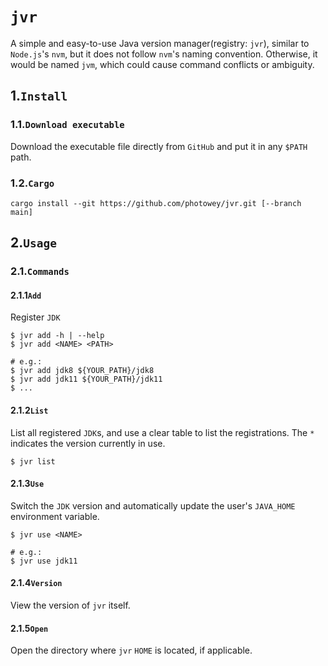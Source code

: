 # `jvr`

A simple and easy-to-use Java version manager(registry: `jvr`), similar to `Node.js`'s `nvm`,
but it does not follow `nvm`'s naming convention. Otherwise, it would be named `jvm`,
which could cause command conflicts or ambiguity.

## 1.`Install`

### 1.1.`Download executable `

Download the executable file directly from `GitHub` and put it in any `$PATH` path.

### 1.2.`Cargo`

```shell
cargo install --git https://github.com/photowey/jvr.git [--branch main]
```



## 2.`Usage`

### 2.1.`Commands`

#### 2.1.1`Add`

Register `JDK`

```shell
$ jvr add -h | --help
$ jvr add <NAME> <PATH>

# e.g.:
$ jvr add jdk8 ${YOUR_PATH}/jdk8
$ jvr add jdk11 ${YOUR_PATH}/jdk11
$ ...
```

#### 2.1.2`List`

List all registered `JDK`s, and use a clear table to list the registrations. The `*` indicates the version currently in use.

```shell
$ jvr list
```

#### 2.1.3`Use`

Switch the `JDK` version and automatically update the user's `JAVA_HOME` environment variable.

```shell
$ jvr use <NAME>

# e.g.:
$ jvr use jdk11
```

#### 2.1.4`Version`

View the version of `jvr` itself.

#### 2.1.5`Open`

Open the directory where `jvr` `HOME` is located, if applicable.